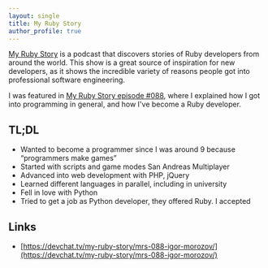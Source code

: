 ```yaml
---
layout: single
title: My Ruby Story
author_profile: true
---
```


[My Ruby Story](https://devchat.tv/my-ruby-story/) is a podcast that discovers stories of 
Ruby developers from around the world. This show is a great source of inspiration for new
developers, as it shows the incredible variety of reasons people got into professional
software engineering. 

I was featured in [My Ruby Story episode #088](https://devchat.tv/my-ruby-story/mrs-088-igor-morozov/), where
I explained how I got into programming in general, and how I've become a Ruby developer.

<!-- excerpt -->

## TL;DL

* Wanted to become a programmer since I was around 9 because “programmers make games”
* Started with scripts and game modes San Andreas Multiplayer
* Advanced into web development with PHP, jQuery
* Learned different languages in parallel, including in university
* Fell in love with Python
* Tried to get a job as Python developer, they offered Ruby. I accepted

## Links

* [https://devchat.tv/my-ruby-story/mrs-088-igor-morozov/](https://devchat.tv/my-ruby-story/mrs-088-igor-morozov/)
